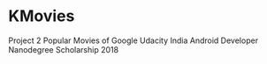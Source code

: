 # KMovies
Project 2 Popular Movies of Google Udacity India Android Developer Nanodegree Scholarship 2018
